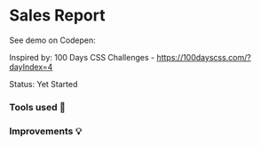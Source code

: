 # Sales Report

See demo on Codepen:

Inspired by: 100 Days CSS Challenges - https://100dayscss.com/?dayIndex=4

Status: Yet Started

### Tools used :wrench:

### Improvements :bulb:
